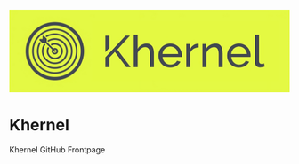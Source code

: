![Khernel Logo](/profile/images/banner-ai_transformed.jpeg "Khernel")

# Khernel
Khernel GitHub Frontpage
